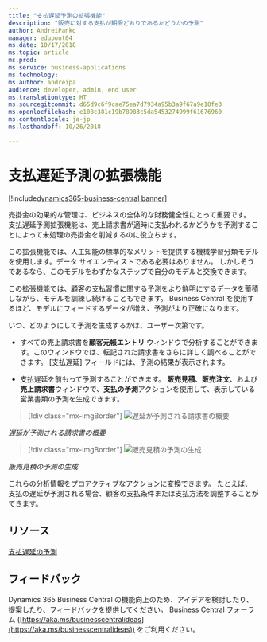 ```yaml
---
title: "支払遅延予測の拡張機能"
description: "販売に対する支払が期限どおりであるかどうかの予測"
author: AndreiPanko
manager: edupont04
ms.date: 10/17/2018
ms.topic: article
ms.prod: 
ms.service: business-applications
ms.technology: 
ms.author: andreipa
audience: developer, admin, end user
ms.translationtype: HT
ms.sourcegitcommit: d65d9c6f9cae75ea7d7934a95b3a9f67a9e10fe3
ms.openlocfilehash: e108c381c19b78983c5da5453274999f61676960
ms.contentlocale: ja-jp
ms.lasthandoff: 10/26/2018

---
```


# <a name="late-payment-prediction-extension"></a>支払遅延予測の拡張機能

[!include[dynamics365-business-central banner](../includes/dynamics365-business-central.md)]

売掛金の効果的な管理は、ビジネスの全体的な財務健全性にとって重要です。 支払遅延予測拡張機能は、売上請求書が適時に支払われるかどうかを予測することによって未処理の売掛金を削減するのに役立ちます。

この拡張機能では、人工知能の標準的なメリットを提供する機械学習分類モデルを使用します。データ サイエンティストである必要はありません。 しかしそうであるなら、このモデルをわずかなステップで自分のモデルと交換できます。 

この拡張機能では、顧客の支払習慣に関する予測をより鮮明にするデータを蓄積しながら、モデルを訓練し続けることもできます。 Business Central を使用するほど、モデルにフィードするデータが増え、予測がより正確になります。

いつ、どのようにして予測を生成するかは、ユーザー次第です。

-   すべての売上請求書を**顧客元帳エントリ** ウィンドウで分析することができます。このウィンドウでは、転記された請求書をさらに詳しく調べることができます。 [支払遅延] フィールドには、予測の結果が表示されます。

-   支払遅延を前もって予測することができます。 **販売見積**、**販売注文**、および**売上請求書**ウィンドウで、**支払の予測**アクションを使用して、表示している営業書類の予測を生成できます。

> [!div class="mx-imgBorder"]
> ![遅延が予測される請求書の概要](media/LPP_List.png "遅延が予測される請求書の概要")

*遅延が予測される請求書の概要*

> [!div class="mx-imgBorder"]
> ![販売見積の予測の生成](media/LPP_Quote.png "販売見積の予測の生成")

*販売見積の予測の生成*

これらの分析情報をプロアクティブなアクションに変換できます。 たとえば、支払の遅延が予測される場合、顧客の支払条件または支払方法を調整することができます。

## <a name="resources"></a>リソース
[支払遅延の予測](https://docs.microsoft.com/en-us/dynamics365/business-central/ui-extensions-late-payment-prediction)

## <a name="tell-us-what-you-think"></a>フィードバック
Dynamics 365 Business Central の機能向上のため、アイデアを検討したり、提案したり、フィードバックを提供してください。 Business Central フォーラム ([https://aka.ms/businesscentralideas](https://aka.ms/businesscentralideas)) をご利用ください。

